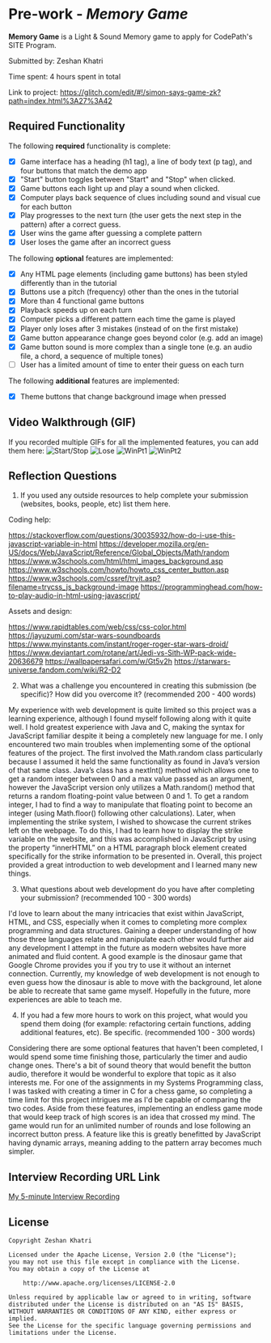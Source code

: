 # Pre-work - *Memory Game*

**Memory Game** is a Light & Sound Memory game to apply for CodePath's SITE Program. 

Submitted by: Zeshan Khatri

Time spent: 4 hours spent in total

Link to project: https://glitch.com/edit/#!/simon-says-game-zk?path=index.html%3A27%3A42

## Required Functionality

The following **required** functionality is complete:

* [x] Game interface has a heading (h1 tag), a line of body text (p tag), and four buttons that match the demo app
* [x] "Start" button toggles between "Start" and "Stop" when clicked. 
* [x] Game buttons each light up and play a sound when clicked. 
* [x] Computer plays back sequence of clues including sound and visual cue for each button
* [x] Play progresses to the next turn (the user gets the next step in the pattern) after a correct guess. 
* [x] User wins the game after guessing a complete pattern
* [x] User loses the game after an incorrect guess

The following **optional** features are implemented:

* [x] Any HTML page elements (including game buttons) has been styled differently than in the tutorial
* [x] Buttons use a pitch (frequency) other than the ones in the tutorial
* [x] More than 4 functional game buttons
* [x] Playback speeds up on each turn
* [x] Computer picks a different pattern each time the game is played
* [x] Player only loses after 3 mistakes (instead of on the first mistake)
* [x] Game button appearance change goes beyond color (e.g. add an image)
* [x] Game button sound is more complex than a single tone (e.g. an audio file, a chord, a sequence of multiple tones)
* [ ] User has a limited amount of time to enter their guess on each turn

The following **additional** features are implemented:

* [x] Theme buttons that change background image when pressed

## Video Walkthrough (GIF)

If you recorded multiple GIFs for all the implemented features, you can add them here:
![Start/Stop](http://g.recordit.co/QeOxftmu5T.gif)
![Lose](http://g.recordit.co/u6dN8uU9PV.gif)
![WinPt1](http://g.recordit.co/C4lYWVqjtT.gif)
![WinPt2](http://g.recordit.co/mdMIM03Thb.gif)

## Reflection Questions
1. If you used any outside resources to help complete your submission (websites, books, people, etc) list them here. 

Coding help:

https://stackoverflow.com/questions/30035932/how-do-i-use-this-javascript-variable-in-html
https://developer.mozilla.org/en-US/docs/Web/JavaScript/Reference/Global_Objects/Math/random
https://www.w3schools.com/html/html_images_background.asp
https://www.w3schools.com/howto/howto_css_center_button.asp
https://www.w3schools.com/cssref/tryit.asp?filename=trycss_js_background-image
https://programminghead.com/how-to-play-audio-in-html-using-javascript/

Assets and design:

https://www.rapidtables.com/web/css/css-color.html
https://jayuzumi.com/star-wars-soundboards
https://www.myinstants.com/instant/roger-roger-star-wars-droid/
https://www.deviantart.com/rotane/art/Jedi-vs-Sith-WP-pack-wide-20636679
https://wallpapersafari.com/w/Gt5v2h
https://starwars-universe.fandom.com/wiki/R2-D2

2. What was a challenge you encountered in creating this submission (be specific)? How did you overcome it? (recommended 200 - 400 words) 

My experience with web development is quite limited so this project was a learning experience, although I found myself following along with it quite well. I hold greatest experience with Java and C,
making the syntax for JavaScript familiar despite it being a completely new language for me. I only encountered two main troubles when implementing some of the optional features of the project. The first involved the Math.random class particularly because I assumed it held the same functionality as found in Java’s version of that same class. Java’s class has a nextInt() method which allows one to get a random integer between 0 and a max value passed as an argument, however the JavaScript version only utilizes a Math.random() method that returns a random floating-point value between 0 and 1. To get a random integer, I had to find a way to manipulate that floating point to become an integer (using Math.floor() following other calculations). Later, when implementing the strike system, I wished to showcase the current strikes left on the webpage. To do this, I had to learn how to display the strike variable on the website, and this was accomplished in JavaScript by using the property “innerHTML” on a HTML paragraph block element created specifically for the strike information to be presented in. Overall, this project provided a great introduction to web development and I learned many new things.

3. What questions about web development do you have after completing your submission? (recommended 100 - 300 words) 

I'd love to learn about the many intricacies that exist within JavaScript, HTML, and CSS, especially when it comes to completing more complex programming and data structures. Gaining a deeper understanding of how those three languages relate and manipulate each other would further aid any development I attempt in the future as modern websites have more animated and fluid content. A good example is the dinosaur game that Google Chrome provides you if you try to use it without an internet connection. Currently, my knowledge of web development is not enough to even guess how the dinosaur is able to move with the background, let alone be able to recreate that same game myself. Hopefully in the future, more experiences are able to teach me.

4. If you had a few more hours to work on this project, what would you spend them doing (for example: refactoring certain functions, adding additional features, etc). Be specific. (recommended 100 - 300 words) 

Considering there are some optional features that haven't been completed, I would spend some time finishing those, particularly the timer and audio change ones. There's a bit of sound theory that would benefit the button audio, therefore it would be wonderful to explore that topic as it also interests me. For one of the assignments in my Systems Programming class, I was tasked with creating a timer in C for a chess game, so completing a time limit for this project intrigues me as I'd be capable of comparing the two codes. Aside from these features, implementing an endless game mode that would keep track of high scores is an idea that crossed my mind. The game would run for an unlimited number of rounds and lose following an incorrect button press. A feature like this is greatly benefitted by JavaScript having dynamic arrays, meaning adding to the pattern array becomes much simpler.

## Interview Recording URL Link

[My 5-minute Interview Recording](https://www.loom.com/share/7edd47d35be24be2a42ddfad252e5dca)


## License

    Copyright Zeshan Khatri

    Licensed under the Apache License, Version 2.0 (the "License");
    you may not use this file except in compliance with the License.
    You may obtain a copy of the License at

        http://www.apache.org/licenses/LICENSE-2.0

    Unless required by applicable law or agreed to in writing, software
    distributed under the License is distributed on an "AS IS" BASIS,
    WITHOUT WARRANTIES OR CONDITIONS OF ANY KIND, either express or implied.
    See the License for the specific language governing permissions and
    limitations under the License.

